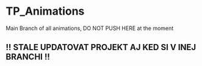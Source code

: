 # TP_Animations #

Main Branch of all animations, DO NOT PUSH HERE at the moment

## !! STALE UPDATOVAT PROJEKT AJ KED SI V INEJ BRANCHI !! ## 
